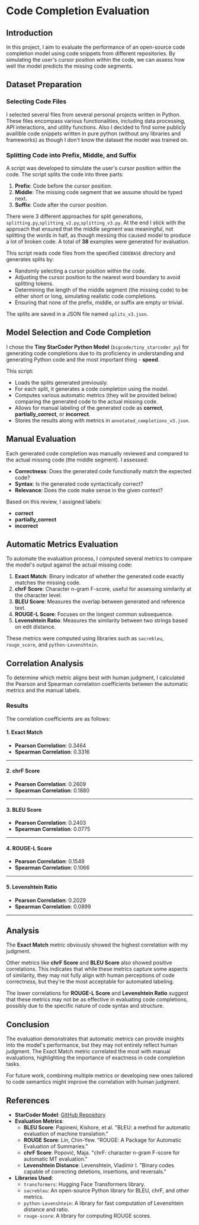# Code Completion Evaluation

## Introduction

In this project, I aim to evaluate the performance of an open-source code completion model using code snippets from different repositories. By simulating the user's cursor position within the code, we can assess how well the model predicts the missing code segments.

## Dataset Preparation

### Selecting Code Files

I selected several files from several personal projects written in Python. These files encompass various functionalities, including data processing, API interactions, and utility functions.
Also I decided to find some publicly availible code snippets written in pure python (without any libraries and frameworks) as though I don't know the dataset the model was trained on.

### Splitting Code into Prefix, Middle, and Suffix

A script was developed to simulate the user's cursor position within the code. The script splits the code into three parts:

1. **Prefix**: Code before the cursor position.
2. **Middle**: The missing code segment that we assume should be typed next.
3. **Suffix**: Code after the cursor position.

There were 3 different approaches for split generations, `splitting.py`,`splitting_v2.py`,`splitting_v3.py`. At the end I stick with the approach that
ensured that the middle segment was meaningful, not splitting the words in half, as though messing this caused model to produce a lot of broken code. A total of **38** examples were generated for evaluation.



This script reads code files from the specified `CODEBASE` directory and generates splits by:

- Randomly selecting a cursor position within the code.
- Adjusting the cursor position to the nearest word boundary to avoid splitting tokens.
- Determining the length of the middle segment (the missing code) to be either short or long, simulating realistic code completions.
- Ensuring that none of the prefix, middle, or suffix are empty or trivial.

The splits are saved in a JSON file named `splits_v3.json`.

## Model Selection and Code Completion

I chose the **Tiny StarCoder Python Model** (`bigcode/tiny_starcoder_py`) for generating code completions due to its proficiency in understanding and generating Python code and the most important thing - **speed**.



This script:

- Loads the splits generated previously.
- For each split, it generates a code completion using the model.
- Computes various automatic metrics (they will be provided below) comparing the generated code to the actual missing code.
- Allows for manual labeling of the generated code as **correct**, **partially_correct**, or **incorrect**.
- Stores the results along with metrics in `annotated_completions_v3.json`.

## Manual Evaluation

Each generated code completion was manually reviewed and compared to the actual missing code (the middle segment). I assessed:

- **Correctness**: Does the generated code functionally match the expected code?
- **Syntax**: Is the generated code syntactically correct?
- **Relevance**: Does the code make sense in the given context?

Based on this review, I assigned labels:

- **correct**
- **partially_correct**
- **incorrect**

## Automatic Metrics Evaluation

To automate the evaluation process, I computed several metrics to compare the model's output against the actual missing code:

1. **Exact Match**: Binary indicator of whether the generated code exactly matches the missing code.
2. **chrF Score**: Character n-gram F-score, useful for assessing similarity at the character level.
3. **BLEU Score**: Measures the overlap between generated and reference text.
4. **ROUGE-L Score**: Focuses on the longest common subsequence.
5. **Levenshtein Ratio**: Measures the similarity between two strings based on edit distance.

These metrics were computed using libraries such as `sacrebleu`, `rouge_score`, and `python-Levenshtein`.

## Correlation Analysis

To determine which metric aligns best with human judgment, I calculated the Pearson and Spearman correlation coefficients between the automatic metrics and the manual labels.

### Results

The correlation coefficients are as follows:

#### 1. Exact Match

- **Pearson Correlation**: 0.3464
- **Spearman Correlation**: 0.3316

---

#### 2. chrF Score

- **Pearson Correlation**: 0.2609
- **Spearman Correlation**: 0.1880

---

#### 3. BLEU Score

- **Pearson Correlation**: 0.2403
- **Spearman Correlation**: 0.0775

---

#### 4. ROUGE-L Score

- **Pearson Correlation**: 0.1549
- **Spearman Correlation**: 0.1066

---

#### 5. Levenshtein Ratio

- **Pearson Correlation**: 0.2029
- **Spearman Correlation**: 0.0899

---

## Analysis

The **Exact Match** metric obviously showed the highest correlation with my judgment.

Other metrics like **chrF Score** and **BLEU Score** also showed positive correlations. This indicates that while these metrics capture some aspects of similarity, they may not fully align with human perceptions of code correctness, but they're the most acceptable for automated labeling.

The lower correlations for **ROUGE-L Score** and **Levenshtein Ratio** suggest that these metrics may not be as effective in evaluating code completions, possibly due to the specific nature of code syntax and structure.

## Conclusion

The evaluation demonstrates that automatic metrics can provide insights into the model's performance, but they may not entirely reflect human judgment. The Exact Match metric correlated the most with manual evaluations, highlighting the importance of exactness in code completion tasks.

For future work, combining multiple metrics or developing new ones tailored to code semantics might improve the correlation with human judgment.

## References

- **StarCoder Model**: [GitHub Repository](https://github.com/bigcode-project/starcoder)
- **Evaluation Metrics**:
  - **BLEU Score**: Papineni, Kishore, et al. "BLEU: a method for automatic evaluation of machine translation."
  - **ROUGE Score**: Lin, Chin-Yew. "ROUGE: A Package for Automatic Evaluation of Summaries."
  - **chrF Score**: Popović, Maja. "chrF: character n-gram F-score for automatic MT evaluation."
  - **Levenshtein Distance**: Levenshtein, Vladimir I. "Binary codes capable of correcting deletions, insertions, and reversals."
- **Libraries Used**:
  - `transformers`: Hugging Face Transformers library.
  - `sacrebleu`: An open-source Python library for BLEU, chrF, and other metrics.
  - `python-Levenshtein`: A library for fast computation of Levenshtein distance and ratio.
  - `rouge-score`: A library for computing ROUGE scores.


